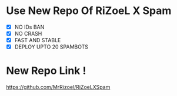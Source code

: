 # Use New Repo Of RiZoeL X Spam

- [x] NO IDs BAN
- [x] NO CRASH
- [x] FAST AND STABLE
- [x] DEPLOY UPTO 20 SPAMBOTS

# New Repo Link !

https://github.com/MrRizoel/RiZoeLXSpam
